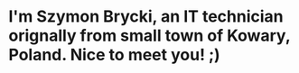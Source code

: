 # I'm Szymon Brycki, an IT technician orignally from small town of Kowary, Poland. Nice to meet you! ;)
